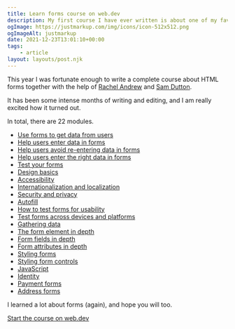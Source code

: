 ```yaml
---
title: Learn forms course on web.dev
description: My first course I have ever written is about one of my favorite topic – HTML forms.
ogImage: https://justmarkup.com/img/icons/icon-512x512.png
ogImageAlt: justmarkup
date: 2021-12-23T13:01:10+00:00
tags:
    - article
layout: layouts/post.njk
---
```


This year I was fortunate enough to write a complete course about HTML forms together with the help of [Rachel Andrew](https://twitter.com/rachelandrew) and [Sam Dutton](https://twitter.com/sw12).

It has been some intense months of writing and editing, and I am really excited how it turned out.

In total, there are 22 modules.

- [Use forms to get data from users](https://web.dev/learn/forms/form-element/)
- [Help users enter data in forms](https://web.dev/learn/forms/form-fields/)
- [Help users avoid re-entering data in forms](https://web.dev/learn/forms/auto/)
- [Help users enter the right data in forms](https://web.dev/learn/forms/validation/)
- [Test your forms](https://web.dev/learn/forms/testing/)
- [Design basics](https://web.dev/learn/forms/design-basics/)
- [Accessibility](https://web.dev/learn/forms/accessibility/)
- [Internationalization and localization](https://web.dev/learn/forms/internationalization/)
- [Security and privacy](https://web.dev/learn/forms/security-privacy/)
- [Autofill](https://web.dev/learn/forms/autofill/)
- [How to test forms for usability](https://web.dev/learn/forms/usability-testing/)
- [Test forms across devices and platforms](https://web.dev/learn/forms/cross-platform-testing/)
- [Gathering data](https://web.dev/learn/forms/data/)
- [The form element in depth](https://web.dev/learn/forms/form/)
- [Form fields in depth](https://web.dev/learn/forms/fields/)
- [Form attributes in depth](https://web.dev/learn/forms/attributes/)
- [Styling forms](https://web.dev/learn/forms/styling/)
- [Styling form controls](https://web.dev/learn/forms/styling-form-controls/)
- [JavaScript](https://web.dev/learn/forms/javascript/)
- [Identity](https://web.dev/learn/forms/identity/)
- [Payment forms](https://web.dev/learn/forms/payment/)
- [Address forms](https://web.dev/learn/forms/address/)

I learned a lot about forms (again), and hope you will too.

[Start the course on web.dev](https://web.dev/learn/forms/)

